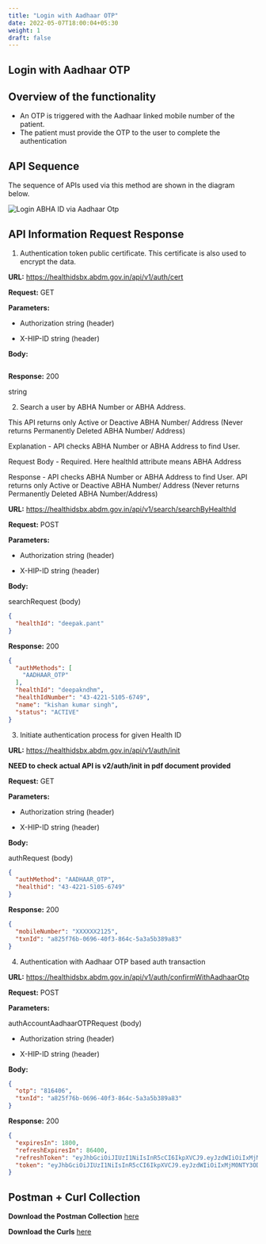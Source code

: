 ```yaml
---
title: "Login with Aadhaar OTP"
date: 2022-05-07T18:00:04+05:30
weight: 1
draft: false
---
```


## Login with Aadhaar OTP

## Overview of the functionality 

- An OTP is triggered with the Aadhaar linked mobile number of the patient. 
- The patient must provide the OTP to the user to complete the authentication


## API Sequence 

The sequence of APIs used via this method are shown in the diagram below.

![Login ABHA ID via Aadhaar Otp](/abdm-docs/img/Login_With_ABHA_using_mobile.png)



## API Information Request Response 

1. Authentication token public certificate. This certificate is also used to encrypt the data.

**URL:** https://healthidsbx.abdm.gov.in/api/v1/auth/cert

**Request:** GET  

**Parameters:**

- Authorization
string (header)

- X-HIP-ID
string (header)


**Body:**

```json

```

**Response:** 200

string



2. Search a user by ABHA Number or ABHA Address.

This API returns only Active or Deactive ABHA Number/ Address (Never returns Permanently Deleted ABHA Number/ Address)

Explanation - API checks ABHA Number or ABHA Address to find User.

Request Body - Required. Here healthId attribute means ABHA Address

Response - API checks ABHA Number or ABHA Address to find User. API returns only Active or Deactive ABHA Number/ Address (Never returns Permanently Deleted ABHA Number/Address)

**URL:** https://healthidsbx.abdm.gov.in/api/v1/search/searchByHealthId

**Request:** POST  

**Parameters:**

- Authorization string (header)

- X-HIP-ID  string (header)


**Body:**

searchRequest (body)

```json
{
  "healthId": "deepak.pant"
}
```

**Response:** 200

```json
{
  "authMethods": [
    "AADHAAR_OTP"
  ],
  "healthId": "deepakndhm",
  "healthIdNumber": "43-4221-5105-6749",
  "name": "kishan kumar singh",
  "status": "ACTIVE"
}
```


3. Initiate authentication process for given Health ID

**URL:** https://healthidsbx.abdm.gov.in/api/v1/auth/init

**NEED to check actual API is v2/auth/init in pdf document provided**

**Request:** GET  

**Parameters:**

- Authorization string (header)

- X-HIP-ID  string (header)


**Body:**

authRequest  (body)

```json
{
  "authMethod": "AADHAAR_OTP",
  "healthid": "43-4221-5105-6749"
}
```

**Response:** 200

```json
{
  "mobileNumber": "XXXXXX2125",
  "txnId": "a825f76b-0696-40f3-864c-5a3a5b389a83"
}
```


4. Authentication with Aadhaar OTP based auth transaction

**URL:** https://healthidsbx.abdm.gov.in/api/v1/auth/confirmWithAadhaarOtp

**Request:** POST  

**Parameters:**

authAccountAadhaarOTPRequest  (body)

- Authorization  string (header)

- X-HIP-ID  string (header)


**Body:**

```json
{
  "otp": "816406",
  "txnId": "a825f76b-0696-40f3-864c-5a3a5b389a83"
}
```

**Response:** 200

```json
{
  "expiresIn": 1800,
  "refreshExpiresIn": 86400,
  "refreshToken": "eyJhbGciOiJIUzI1NiIsInR5cCI6IkpXVCJ9.eyJzdWIiOiIxMjM0NTY3ODkwIiwibmFtZSI6IkpvaG4gRG9lIiwiaWF0IjoxNTE2MjM5MDIyfQ.SflKxwRJSMeKKF2QT4fwpMeJf36POk6yJV_adQssw5c",
  "token": "eyJhbGciOiJIUzI1NiIsInR5cCI6IkpXVCJ9.eyJzdWIiOiIxMjM0NTY3ODkwIiwibmFtZSI6IkpvaG4gRG9lIiwiaWF0IjoxNTE2MjM5MDIyfQ.SflKxwRJSMeKKF2QT4fwpMeJf36POk6yJV_adQssw5c"
}
```



## Postman + Curl Collection 

**Download the Postman Collection** [here](/abdm-docs/Postman/)

**Download the Curls** [here](/abdm-docs/Curls/)



